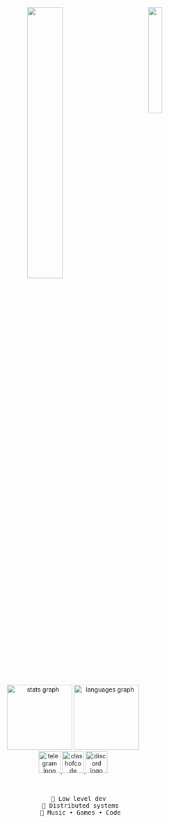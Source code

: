 <div align="center">
<img src="https://i.ibb.co/p1kLF1F/image-2024-07-04-185624842.png" width="25%" align="right" />
<img src="https://readme-typing-svg.demolab.com/?font=Roboto+Slab&pause=1000&color=F780AF&center=true&random=false&width=435&lines=+Developper+%26+La+France+Au+Français+🧠" width="40%" />
<div align="center">
  <img src="https://github-readme-stats.vercel.app/api?username=jordanbardella&hide_title=false&hide_rank=false&show_icons=true&include_all_commits=true&count_private=true&disable_animations=false&theme=dracula&locale=en&hide_border=false" height="150" alt="stats graph"  />
  <img src="https://github-readme-stats.vercel.app/api/top-langs?username=jordanbardella&locale=en&hide_title=false&layout=compact&card_width=320&langs_count=5&theme=dracula&hide_border=false" height="150" alt="languages graph"  />
</div>
<div align="center">
  <a href="https://t.me/masturbateur" target="_blank">
    <img src="https://img.shields.io/static/v1?message=Telegram&logo=telegram&label=&color=2CA5E0&logoColor=white&labelColor=&style=for-the-badge" height="50" alt="telegram logo"  />
  </a>
  <a href="https://www.codingame.com/profile/b8e535427752e1e8d371d5fb2c1d21413584906" target="_blank">
    <img src="https://img.shields.io/static/v1?message=ClashOfCode&logo=&label=&color=fff400&logoColor=white&labelColor=&style=for-the-badge" height="50" alt="clashofcode logo"  />
  </a>
  <a href="discord://-/users/1095079849678348288" target="_blank">
    <img src="https://img.shields.io/static/v1?message=Discord&logo=discord&label=&color=7289DA&logoColor=white&labelColor=&style=for-the-badge" height="50" alt="discord logo"  />
  </a>
</div>
<br><br>
<pre>
    💼 Low level dev 
    📖 Distributed systems
    🐾 Music • Games • Code
</pre>
<br><br>
</div>
